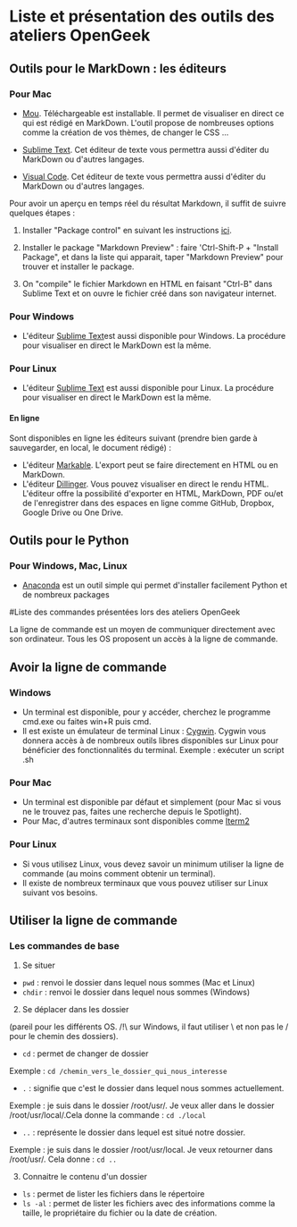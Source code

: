 # Liste et présentation des outils des ateliers OpenGeek

## Outils pour le MarkDown : les éditeurs

### Pour Mac

- [Mou](http://25.io/mou/). Téléchargeable est installable. Il permet de visualiser en direct ce qui est rédigé en MarkDown. L'outil propose de nombreuses options comme la création de vos thèmes, de changer le CSS ...

- [Sublime Text](http://www.sublimetext.com). Cet éditeur de texte vous permettra aussi d'éditer du MarkDown ou d'autres langages.

- [Visual Code](http://www.visualcode.com). Cet éditeur de texte vous permettra aussi d'éditer du MarkDown ou d'autres langages.

Pour avoir un aperçu en temps réel du résultat Markdown, il suffit de suivre quelques étapes :

1. Installer "Package control" en suivant les instructions [ici](https://sublime.wbond.net/installation).

1. Installer le package "Markdown Preview" : faire 'Ctrl-Shift-P + "Install Package", et dans la liste qui apparait, taper "Markdown Preview" pour trouver et installer le package.

1. On "compile" le fichier Markdown en HTML en faisant "Ctrl-B" dans Sublime Text et on ouvre le fichier créé dans son navigateur internet.

### Pour Windows

-  L'éditeur [Sublime Text](http://www.sublimetext.com)est aussi disponible pour Windows. La procédure pour visualiser en direct le MarkDown est la même.

### Pour Linux

- L'éditeur [Sublime Text](http://www.sublimetext.com) est aussi disponible pour Linux. La procédure pour visualiser en direct le MarkDown est la même.

#### En ligne

Sont disponibles en ligne les éditeurs suivant (prendre bien garde à sauvegarder, en local, le document rédigé) :
- L'éditeur [Markable](http://markable.in/editor/). L'export peut se faire directement en HTML ou en MarkDown.
- L'éditeur [Dillinger](http://dillinger.io/). Vous pouvez visualiser en direct le rendu HTML. L'éditeur offre la possibilité d'exporter en HTML, MarkDown, PDF ou/et de l'enregistrer dans des espaces en ligne comme GitHub, Dropbox, Google Drive ou One Drive.


## Outils pour le Python

### Pour Windows, Mac, Linux

- [Anaconda](http://continuum.io/downloads) est un outil simple qui permet d'installer facilement Python et de nombreux packages


#Liste des commandes présentées lors des ateliers OpenGeek

La ligne de commande est un moyen de communiquer directement avec son ordinateur. Tous les OS proposent un accès à la ligne de commande.

## Avoir la ligne de commande 

### Windows

- Un terminal est disponible, pour y accéder, cherchez le programme cmd.exe ou faites win+R puis cmd.
- Il est existe un émulateur de terminal Linux : [Cygwin](https://www.cygwin.com). Cygwin vous donnera accès à de nombreux outils libres disponibles sur Linux pour bénéficier des fonctionnalités du terminal.
Exemple : exécuter un script .sh

### Pour Mac 

- Un terminal est disponible par défaut et simplement (pour Mac si vous ne le trouvez pas, faites une recherche depuis le Spotlight).
- Pour Mac, d'autres terminaux sont disponibles comme [Iterm2](http://iterm2.com/)

### Pour Linux 

- Si vous utilisez Linux, vous devez savoir un minimum utiliser la ligne de commande (au moins comment obtenir un terminal).
- Il existe de nombreux terminaux que vous pouvez utiliser sur Linux suivant vos besoins.

## Utiliser la ligne de commande 

### Les commandes de base 

1) Se situer

- `pwd` : renvoi le dossier dans lequel nous sommes (Mac et Linux)
- `chdir` : renvoi le dossier dans lequel nous sommes (Windows)

2) Se déplacer dans les dossier 

(pareil pour les différents OS. /!\ sur Windows, il faut utiliser \ et non pas le / pour le chemin des dossiers). 

- `cd` : permet de changer de dossier

Exemple : `cd /chemin_vers_le_dossier_qui_nous_interesse`
- `.` : signifie que c'est le dossier dans lequel nous sommes actuellement.

Exemple : je suis dans le dossier /root/usr/. Je veux aller dans le dossier /root/usr/local/.Cela donne la commande : `cd ./local`
- `..` : représente le dossier dans lequel est situé notre dossier.

Exemple : je suis dans le dossier /root/usr/local. Je veux retourner dans /root/usr/. Cela donne : `cd ..`

3) Connaitre le contenu d'un dossier
- `ls` : permet de lister les fichiers dans le répertoire
- `ls -al` : permet de lister les fichiers avec des informations comme la taille, le propriétaire du fichier ou la date de création.
